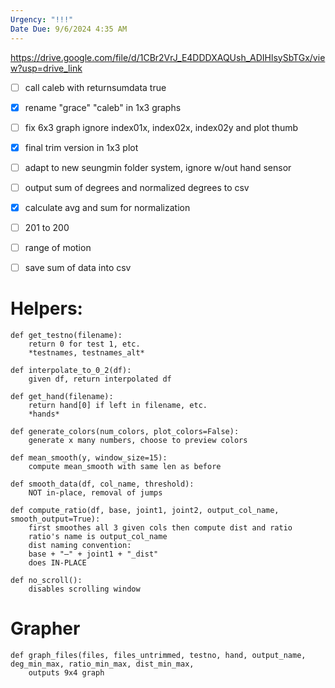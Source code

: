 ```yaml
---
Urgency: "!!!"
Date Due: 9/6/2024 4:35 AM
---
```

https://drive.google.com/file/d/1CBr2VrJ_E4DDDXAQUsh_ADIHlsySbTGx/view?usp=drive_link

- [ ] call caleb with returnsumdata true
- [x] rename "grace" "caleb" in 1x3 graphs
- [ ] fix 6x3 graph ignore index01x, index02x, index02y and plot thumb
- [x] final trim version in 1x3 plot
- [ ] adapt to new seungmin folder system, ignore w/out hand sensor
- [ ] output sum of degrees and normalized degrees to csv
- [x] calculate avg and sum for normalization
- [ ] 201 to 200 
- [ ] range of motion
- [ ] save sum of data into csv


# Helpers:
```
def get_testno(filename):
	return 0 for test 1, etc.
	*testnames, testnames_alt*

def interpolate_to_0_2(df):
	given df, return interpolated df

def get_hand(filename):
	return hand[0] if left in filename, etc.
	*hands*

def generate_colors(num_colors, plot_colors=False):
	generate x many numbers, choose to preview colors

def mean_smooth(y, window_size=15):
	compute mean_smooth with same len as before

def smooth_data(df, col_name, threshold):
	NOT in-place, removal of jumps

def compute_ratio(df, base, joint1, joint2, output_col_name, smooth_output=True):
	first smoothes all 3 given cols then compute dist and ratio
	ratio's name is output_col_name
	dist naming convention:
	base + "—" + joint1 + "_dist"
	does IN-PLACE

def no_scroll():
	disables scrolling window	
```
# Grapher
```
def graph_files(files, files_untrimmed, testno, hand, output_name, deg_min_max, ratio_min_max, dist_min_max,
	outputs 9x4 graph 
```